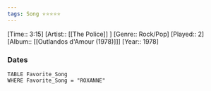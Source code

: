 ```yaml
---
tags: Song ⭐⭐⭐⭐⭐ 
---
```

[Time:: 3:15]
[Artist:: [[The Police]] ]
[Genre:: Rock/Pop]
[Played:: 2]
[Album:: [[Outlandos d'Amour (1978)]]]
[Year:: 1978]
### Dates
````dataview
TABLE Favorite_Song
WHERE Favorite_Song = "ROXANNE"
````